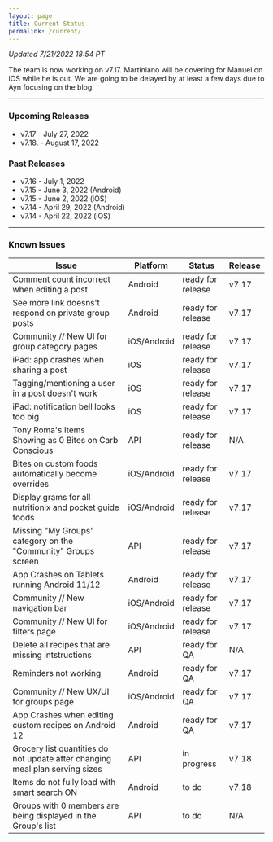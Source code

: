 ```yaml
---
layout: page
title: Current Status
permalink: /current/
---
```


_Updated 7/21/2022 18:54 PT_

The team is now working on v7.17. Martiniano will be covering for Manuel on iOS while he is out. We are going to be delayed by at least a few days due to Ayn focusing on the blog.

***

### Upcoming Releases
- v7.17   - July 27, 2022
- v7.18.  - August 17, 2022
 
### Past Releases
- v7.16   - July 1, 2022
- v7.15   - June 3, 2022 (Android)
- v7.15   - June 2, 2022 (iOS)
- v7.14   - April 29, 2022 (Android)
- v7.14   - April 22, 2022 (iOS)

***

### Known Issues

|Issue                          |Platform   | Status    | Release           |
| ---                           | ---       | ---       | ---               |
|Comment count incorrect when editing a post|Android|ready for release| v7.17|
|See more link doesns't respond on private group posts|Android|ready for release| v7.17|
|Community // New UI for group category pages|iOS/Android |ready for release| v7.17|
|iPad: app crashes when sharing a post|iOS |ready for release| v7.17|
|Tagging/mentioning a user in a post doesn't work|iOS |ready for release| v7.17|
|iPad: notification bell looks too big|iOS |ready for release| v7.17|
|Tony Roma's Items Showing as 0 Bites on Carb Conscious|API|ready for release| N/A|
|Bites on custom foods automatically become overrides|iOS/Android|ready for release| v7.17|
|Display grams for all nutritionix and pocket guide foods|iOS/Android|ready for release| v7.17|
|Missing "My Groups" category on the "Community" Groups screen|API|ready for release| v7.17|
|App Crashes on Tablets running Android 11/12 |Android |ready for release| v7.17|
|Community // New navigation bar|iOS/Android|ready for release| v7.17|
|Community // New UI for filters page|iOS/Android |ready for release| v7.17|
|Delete all recipes that are missing intstructions|API|ready for QA| N/A|
|Reminders not working|Android|ready for QA| v7.17|
|Community // New UX/UI for groups page|iOS/Android |ready for QA| v7.17|
|App Crashes when editing custom recipes on Android 12 |Android |ready for QA| v7.17|
|Grocery list quantities do not update after changing meal plan serving sizes|API|in progress| v7.18|
|Items do not fully load with smart search ON |Android |to do| v7.18|
|Groups with 0 members are being displayed in the Group's list |API |to do| N/A|
